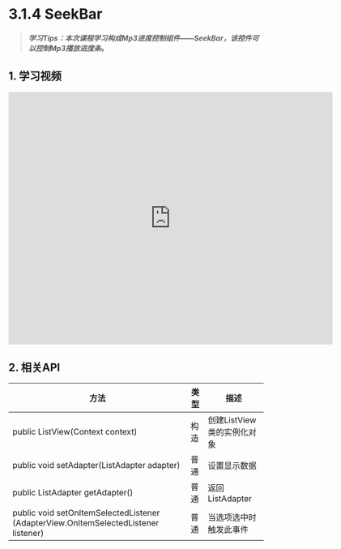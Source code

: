 # 3.1.4 SeekBar

>##### 学习Tips：本次课程学习构成Mp3进度控制组件——SeekBar，该控件可以控制Mp3播放进度条。

## 1. 学习视频

<iframe frameborder="0" width="640" height="498" src="https://v.qq.com/iframe/player.html?vid=z0180bhmznp&tiny=0&auto=0" allowfullscreen></iframe>

## 2. 相关API

| 方法 | 类型 | 描述 |
| -- | -- | -- |
| public ListView(Context context) | 构造 | 创建ListView类的实例化对象 |
| public void setAdapter(ListAdapter adapter) | 普通 | 设置显示数据 |
| public ListAdapter getAdapter() | 普通 | 返回ListAdapter |
| public void setOnItemSelectedListener (AdapterView.OnItemSelectedListener listener) | 普通 | 当选项选中时触发此事件 |